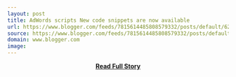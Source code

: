 ```yaml
---
layout: post
title: AdWords scripts New code snippets are now available
url: https://www.blogger.com/feeds/7815614485808579332/posts/default/6261405540752726795
source: https://www.blogger.com/feeds/7815614485808579332/posts/default/6261405540752726795
domain: www.blogger.com
image: 
---
```


<p></p>
<center><p><a href="https://www.blogger.com/feeds/7815614485808579332/posts/default/6261405540752726795" style='padding:25px; font-sze:18px; font-weight: bold;'>Read Full Story</a></p></center>
